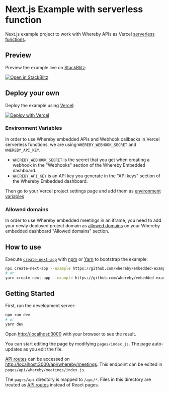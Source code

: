 # Next.js Example with serverless function

Next.js example project to work with Whereby APIs as Vercel [serverless functions](https://vercel.com/docs/serverless-functions/introduction).

## Preview

Preview the example live on [StackBlitz](http://stackblitz.com/):

[![Open in StackBlitz](https://developer.stackblitz.com/img/open_in_stackblitz.svg)](https://stackblitz.com/github/whereby/embedded-examples/tree/main/nextjs-vercel)

## Deploy your own

Deploy the example using [Vercel](https://vercel.com?utm_source=github&utm_medium=readme&utm_campaign=next-example):

[![Deploy with Vercel](https://vercel.com/button)](https://vercel.com/new/git/external?repository-url=https://github.com/whereby/embedded-examples/tree/main/nextjs-vercel&project-name=whereby-nextjs-vercel&repository-name=whereby-nextjs-vercel)

### Environment Variables

In order to use Whereby embedded APIs and Webhook callbacks in Vercel serverless functions, we are using `WHEREBY_WEBHOOK_SECRET` and `WHEREBY_API_KEY`.

- `WHEREBY_WEBHOOK_SECRET` is the secret that you get when creating a webhook in the "Webhooks" section of the Whereby Embedded dashboard.
- `WHEREBY_API_KEY` is an API key you generate in the "API keys" section of the Whereby Embedded dashboard.

Then go to your Vercel project settings page and add them as [environment variables](https://vercel.com/docs/environment-variables)

### Allowed domains

In order to use Whereby embedded meetings in an iframe, you need to add your newly deployed project domain as [allowed domains](https://whereby.com/information/embedded-guide/#allowed-domains) on your Whereby embedded dashboard "Allowed domains" section.


## How to use

Execute [`create-next-app`](https://github.com/vercel/next.js/tree/canary/packages/create-next-app) with [npm](https://docs.npmjs.com/cli/init) or [Yarn](https://yarnpkg.com/lang/en/docs/cli/create/) to bootstrap the example:

```bash
npx create-next-app --example https://github.com/whereby/embedded-examples/tree/main/nextjs-vercel whereby-nextjs-vercel
# or
yarn create next-app --example https://github.com/whereby/embedded-examples/tree/main/nextjs-vercel whereby-nextjs-vercel
```

## Getting Started

First, run the development server:

```bash
npm run dev
# or
yarn dev
```

Open [http://localhost:3000](http://localhost:3000) with your browser to see the result.

You can start editing the page by modifying `pages/index.js`. The page auto-updates as you edit the file.

[API routes](https://nextjs.org/docs/api-routes/introduction) can be accessed on [http://localhost:3000/api/whereby/meetings](http://localhost:3000/api/whereby/meetings). This endpoint can be edited in `pages/api/whereby/meetings/index.js`.

The `pages/api` directory is mapped to `/api/*`. Files in this directory are treated as [API routes](https://nextjs.org/docs/api-routes/introduction) instead of React pages.
